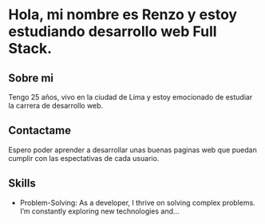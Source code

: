 # Hola, mi nombre es Renzo y estoy estudiando desarrollo web Full Stack.

## Sobre mi

Tengo 25 años, vivo en la ciudad de Lima y estoy emocionado de estudiar la carrera de desarrollo web.

## Contactame

Espero poder aprender a desarrollar unas buenas paginas web que puedan cumplir con las espectativas de cada usuario.

## Skills
- Problem-Solving: As a developer, I thrive on solving complex problems. I’m constantly exploring new technologies and...
